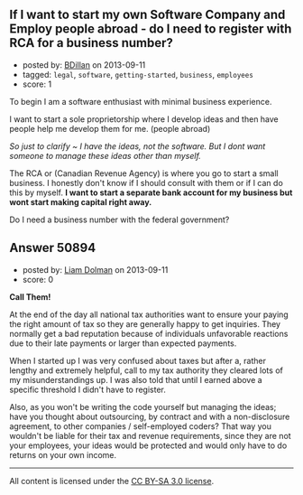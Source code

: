 ## If I want to start my own Software Company and Employ people abroad - do I need to register with RCA for a business number?

- posted by: [BDillan](https://stackexchange.com/users/-1/27823-bdillan) on 2013-09-11
- tagged: `legal`, `software`, `getting-started`, `business`, `employees`
- score: 1

To begin I am a software enthusiast with minimal business experience. 

I want to start a sole proprietorship where I develop ideas and then have people help me develop them for me. (people abroad)

*So just to clarify ~ I have the ideas, not the software. But I dont want someone to manage these ideas other than myself.*

The RCA or (Canadian Revenue Agency) is where you go to start a small business. I honestly don't know if I should consult with them or if I can do this by myself. **I want to start a separate bank account for my business but wont start making capital right away.** 

Do I need a business number with the federal government? 




## Answer 50894

- posted by: [Liam Dolman](https://stackexchange.com/users/-1/27824-liam-dolman) on 2013-09-11
- score: 0

**Call Them!**

At the end of the day all national tax authorities want to ensure your paying the right amount of tax so they are generally happy to get inquiries. They normally get a bad reputation because of individuals unfavorable reactions due to their late payments or larger than expected payments. 

When I started up I was very confused about taxes but after a, rather lengthy and extremely helpful, call to my tax authority they cleared lots of my misunderstandings up. I was also told that until I earned above a specific threshold I didn't have to register.  

Also, as you won't be writing the code yourself but managing the ideas; have you thought about outsourcing, by contract and with a non-disclosure agreement, to other companies / self-employed coders? 
That way you wouldn't be liable for their tax and revenue requirements, since they are not your employees, your ideas would be protected and would only have to do returns on your own income.   



---

All content is licensed under the [CC BY-SA 3.0 license](https://creativecommons.org/licenses/by-sa/3.0/).
